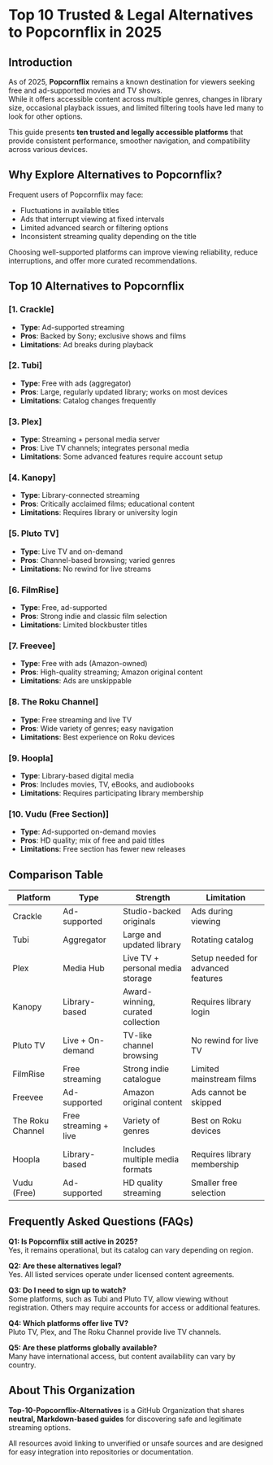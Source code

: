 # Top 10 Trusted & Legal Alternatives to Popcornflix in 2025

## Introduction

As of 2025, **Popcornflix** remains a known destination for viewers seeking free and ad-supported movies and TV shows.  
While it offers accessible content across multiple genres, changes in library size, occasional playback issues, and limited filtering tools have led many to look for other options.

This guide presents **ten trusted and legally accessible platforms** that provide consistent performance, smoother navigation, and compatibility across various devices.

## Why Explore Alternatives to Popcornflix?

Frequent users of Popcornflix may face:

- Fluctuations in available titles  
- Ads that interrupt viewing at fixed intervals  
- Limited advanced search or filtering options  
- Inconsistent streaming quality depending on the title  

Choosing well-supported platforms can improve viewing reliability, reduce interruptions, and offer more curated recommendations.

## Top 10 Alternatives to Popcornflix

### **[1. Crackle]**
- **Type**: Ad-supported streaming  
- **Pros**: Backed by Sony; exclusive shows and films  
- **Limitations**: Ad breaks during playback  

### **[2. Tubi]**
- **Type**: Free with ads (aggregator)  
- **Pros**: Large, regularly updated library; works on most devices  
- **Limitations**: Catalog changes frequently  

### **[3. Plex]**
- **Type**: Streaming + personal media server  
- **Pros**: Live TV channels; integrates personal media  
- **Limitations**: Some advanced features require account setup  

### **[4. Kanopy]**
- **Type**: Library-connected streaming  
- **Pros**: Critically acclaimed films; educational content  
- **Limitations**: Requires library or university login  

### **[5. Pluto TV]**
- **Type**: Live TV and on-demand  
- **Pros**: Channel-based browsing; varied genres  
- **Limitations**: No rewind for live streams  

### **[6. FilmRise]**
- **Type**: Free, ad-supported  
- **Pros**: Strong indie and classic film selection  
- **Limitations**: Limited blockbuster titles  

### **[7. Freevee]**
- **Type**: Free with ads (Amazon-owned)  
- **Pros**: High-quality streaming; Amazon original content  
- **Limitations**: Ads are unskippable  

### **[8. The Roku Channel]**
- **Type**: Free streaming and live TV  
- **Pros**: Wide variety of genres; easy navigation  
- **Limitations**: Best experience on Roku devices  

### **[9. Hoopla]**
- **Type**: Library-based digital media  
- **Pros**: Includes movies, TV, eBooks, and audiobooks  
- **Limitations**: Requires participating library membership  

### **[10. Vudu (Free Section)]**
- **Type**: Ad-supported on-demand movies  
- **Pros**: HD quality; mix of free and paid titles  
- **Limitations**: Free section has fewer new releases  

## Comparison Table

| Platform          | Type                   | Strength                              | Limitation                         |
|-------------------|------------------------|---------------------------------------|-------------------------------------|
| Crackle           | Ad-supported           | Studio-backed originals               | Ads during viewing                  |
| Tubi              | Aggregator             | Large and updated library             | Rotating catalog                    |
| Plex              | Media Hub              | Live TV + personal media storage      | Setup needed for advanced features  |
| Kanopy            | Library-based          | Award-winning, curated collection     | Requires library login               |
| Pluto TV          | Live + On-demand       | TV-like channel browsing              | No rewind for live TV                |
| FilmRise          | Free streaming         | Strong indie catalogue                | Limited mainstream films             |
| Freevee           | Ad-supported           | Amazon original content               | Ads cannot be skipped                |
| The Roku Channel  | Free streaming + live  | Variety of genres                     | Best on Roku devices                 |
| Hoopla            | Library-based          | Includes multiple media formats       | Requires library membership          |
| Vudu (Free)       | Ad-supported           | HD quality streaming                  | Smaller free selection               |

## Frequently Asked Questions (FAQs)

**Q1: Is Popcornflix still active in 2025?**  
Yes, it remains operational, but its catalog can vary depending on region.

**Q2: Are these alternatives legal?**  
Yes. All listed services operate under licensed content agreements.

**Q3: Do I need to sign up to watch?**  
Some platforms, such as Tubi and Pluto TV, allow viewing without registration. Others may require accounts for access or additional features.

**Q4: Which platforms offer live TV?**  
Pluto TV, Plex, and The Roku Channel provide live TV channels.

**Q5: Are these platforms globally available?**  
Many have international access, but content availability can vary by country.

## About This Organization

**Top-10-Popcornflix-Alternatives** is a GitHub Organization that shares **neutral, Markdown-based guides** for discovering safe and legitimate streaming options.  

All resources avoid linking to unverified or unsafe sources and are designed for easy integration into repositories or documentation.
